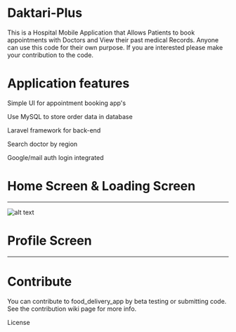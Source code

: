 # Daktari-Plus
This is a Hospital Mobile Application that Allows Patients to book appointments with Doctors and View their past medical Records. Anyone can use this code for their own purpose. If you are interested please make your contribution to the code.


# Application features
Simple UI for appointment booking app's

Use MySQL to store order data in database

Laravel framework for back-end

Search doctor by region

Google/mail auth login integrated

# Home Screen & Loading Screen
------
![alt text](https://github.com/Aristah254/Daktari-Plus/tree/main/screenshots/login_signup.png?raw=true)

# Profile Screen
------



# Contribute
You can contribute to food_delivery_app by beta testing or submitting code. See the contribution wiki page for more info.

License
